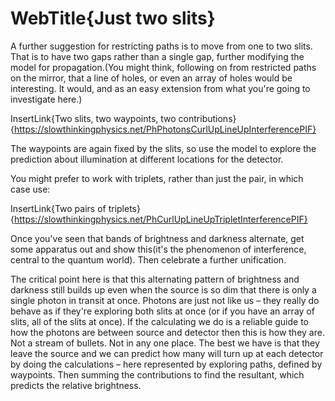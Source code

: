 # WebTitle{Just two slits}

A further suggestion for restricting paths is to move from one to two slits. That is to have two gaps rather than a single gap, further modifying the model for propagation.(You might think, following on from restricted paths on the mirror, that a line of holes, or even an array of holes would be interesting. It would, and as an easy extension from what you're going to investigate here.)

InsertLink{Two slits, two waypoints, two contributions}{https://slowthinkingphysics.net/PhPhotonsCurlUpLineUpInterferencePIF}

The waypoints are again fixed by the slits, so use the model to explore the prediction about illumination at different locations for the detector.

You might prefer to work with triplets, rather than just the pair, in which case use:

InsertLink{Two pairs of triplets}{https://slowthinkingphysics.net/PhCurlUpLineUpTripletInterferencePIF}

Once you've seen that bands of brightness and darkness alternate, get some apparatus out and show this(it's the phenomenon of interference, central to the quantum world). Then celebrate a further unification.

The critical point here is that this alternating pattern of brightness and darkness still builds up even when the source is so dim that there is only a single photon in transit at once. Photons are just not like us – they really do behave as if they're exploring both slits at once (or if you have an array of slits, all of the slits at once). If the calculating we do is a reliable guide to how the photons are between source and detector then this is how they are. Not a stream of bullets. Not in any one place. The best we have is that they leave the source and we can predict how many will turn up at each detector by doing the calculations – here represented by exploring paths, defined by waypoints. Then summing the contributions to find the resultant, which predicts the relative brightness.

